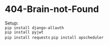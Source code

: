 # 404-Brain-not-Found

Setup:<br>
`pip install django-allauth`<br>
`pip install pyjwt`<br>
`pip install requests`
`pip install apscheduler`
